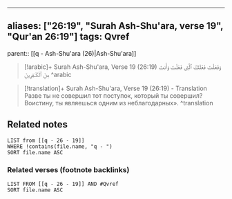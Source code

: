 
---
aliases: ["26:19", "Surah Ash-Shu'ara, verse 19", "Qur'an 26:19"]
tags: Qvref
---

parent:: [[q - Ash-Shu'ara (26)|Ash-Shu'ara]]

> [!arabic]+ Surah Ash-Shu'ara, Verse 19 (26:19)
> <span class="quran-arabic">وَفَعَلْتَ فَعْلَتَكَ ٱلَّتِى فَعَلْتَ وَأَنتَ مِنَ ٱلْكَـٰفِرِينَ</span>
^arabic

> [!translation]+ Surah Ash-Shu'ara, Verse 19 (26:19) - Translation
> Разве ты не совершил тот поступок, который ты совершил? Воистину, ты являешься одним из неблагодарных».
^translation



## Related notes
```dataview
LIST from [[q - 26 - 19]]
WHERE !contains(file.name, "q - ")
SORT file.name ASC
```

### Related verses (footnote backlinks)
```dataview
LIST FROM [[q - 26 - 19]] AND #Qvref
SORT file.name ASC
```

